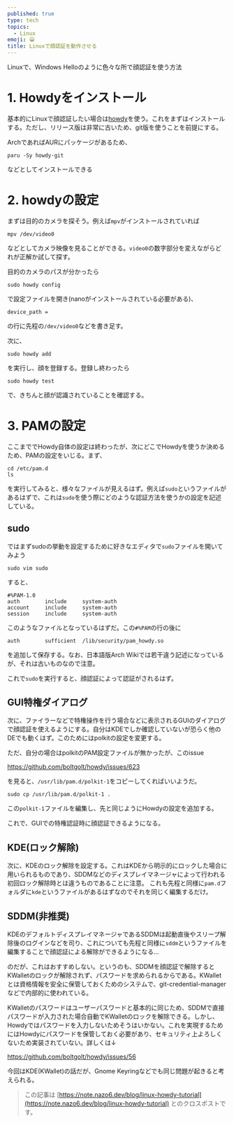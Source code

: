 ```yaml
---
published: true
type: tech
topics:
  - Linux
emoji: 😀
title: Linuxで顔認証を動作させる
---
```


Linuxで、Windows Helloのように色々な所で顔認証を使う方法

# 1. Howdyをインストール

基本的にLinuxで顔認証したい場合は[howdy](https://github.com/boltgolt/howdy)を使う。これをまずはインストールする。ただし、リリース版は非常に古いため、git版を使うことを前提にする。

ArchであればAURにパッケージがあるため、

```
paru -Sy howdy-git
```

などとしてインストールできる

# 2. howdyの設定

まずは目的のカメラを探そう。例えば`mpv`がインストールされていれば

```
mpv /dev/video0
```

などとしてカメラ映像を見ることができる。`video0`の数字部分を変えながらどれが正解か試して探す。

目的のカメラのパスが分かったら

```
sudo howdy config
```

で設定ファイルを開き(nanoがインストールされている必要がある)、

```
device_path =
```

の行に先程の`/dev/video0`などを書き足す。

次に、

```
sudo howdy add
```

を実行し、顔を登録する。登録し終わったら

```
sudo howdy test
```

で、きちんと顔が認識されていることを確認する。

# 3. PAMの設定

ここまででHowdy自体の設定は終わったが、次にどこでHowdyを使うか決めるため、PAMの設定をいじる。まず、

```
cd /etc/pam.d
ls
```

を実行してみると、様々なファイルが見えるはず。例えば`sudo`というファイルがあるはずで、これは`sudo`を使う際にどのような認証方法を使うかの設定を記述している。

## sudo

ではまずsudoの挙動を設定するために好きなエディタで`sudo`ファイルを開いてみよう

```
sudo vim sudo
```

すると、

```
#%PAM-1.0
auth		include		system-auth
account		include		system-auth
session		include		system-auth
```

このようなファイルとなっているはずだ。この`#%PAM`の行の後に

```
auth		sufficient	/lib/security/pam_howdy.so
```

を追加して保存する。なお、日本語版Arch
Wikiでは若干違う記述になっているが、それは古いものなので注意。

これで`sudo`を実行すると、顔認証によって認証がされるはず。

## GUI特権ダイアログ

次に、ファイラーなどで特権操作を行う場合などに表示されるGUIのダイアログで顔認証を使えるようにする。自分はKDEでしか確認していないが恐らく他のDEでも動くはず。このためにはpolkitの設定を変更する。

ただ、自分の場合はpolkitのPAM設定ファイルが無かったが、このissue

https://github.com/boltgolt/howdy/issues/623

を見ると、`/usr/lib/pam.d/polkit-1`をコピーしてくればいいようだ。

```
sudo cp /usr/lib/pam.d/polkit-1 .
```

この`polkit-1`ファイルを編集し、先と同じようにHowdyの設定を追加する。

これで、GUIでの特権認証時に顔認証できるようになる。

## KDE(ロック解除)

次に、KDEのロック解除を設定する。これはKDEから明示的にロックした場合に用いられるものであり、SDDMなどのディスプレイマネージャによって行われる初回ロック解除時とは違うものであることに注意。
これも先程と同様に`pam.d`フォルダに`kde`というファイルがあるはずなのでそれを同じく編集するだけ。

## SDDM(非推奨)

KDEのデフォルトディスプレイマネージャであるSDDMは起動直後やスリープ解除後のログインなどを司り、これについても先程と同様に`sddm`というファイルを編集することで顔認証による解除ができるようになる…

のだが、これはおすすめしない。というのも、SDDMを顔認証で解除するとKWalletのロックが解除されず、パスワードを求められるからである。KWalletとは資格情報を安全に保管しておくためのシステムで、git-credential-managerなどで内部的に使われている。

KWalletのパスワードはユーザーパスワードと基本的に同じため、SDDMで直接パスワードが入力された場合自動でKWalletのロックを解除できる。しかし、Howdyではパスワードを入力しないためそうはいかない。これを実現するためにはHowdyにパスワードを保管しておく必要があり、セキュリティ上よろしくないため実装されていない。詳しくは↓

https://github.com/boltgolt/howdy/issues/56

今回はKDE(KWallet)の話だが、Gnome Keyringなどでも同じ問題が起きると考えられる。



> この記事は [https://note.nazo6.dev/blog/linux-howdy-tutorial](https://note.nazo6.dev/blog/linux-howdy-tutorial) とのクロスポストです。